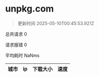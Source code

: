 
  # unpkg.com

  > 更新时间 2025-05-10T00:45:53.921Z
  
  总共请求 0

  请求报错 0

  平均耗时 NaNms

|城市|ip|下载大小|速度|
|-----|----------|---|---|

  